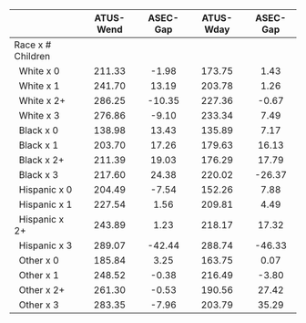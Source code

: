 
|                      |    ATUS-Wend |     ASEC-Gap |    ATUS-Wday |     ASEC-Gap |
| -------------------- | :----------: | :----------: | :----------: | :----------: |
| Race x # Children    |              |              |              |              |
| &nbsp;&nbsp;White x 0 |       211.33 |        -1.98 |       173.75 |         1.43 |
| &nbsp;&nbsp;White x 1 |       241.70 |        13.19 |       203.78 |         1.26 |
| &nbsp;&nbsp;White x 2+ |       286.25 |       -10.35 |       227.36 |        -0.67 |
| &nbsp;&nbsp;White x 3 |       276.86 |        -9.10 |       233.34 |         7.49 |
| &nbsp;&nbsp;Black x 0 |       138.98 |        13.43 |       135.89 |         7.17 |
| &nbsp;&nbsp;Black x 1 |       203.70 |        17.26 |       179.63 |        16.13 |
| &nbsp;&nbsp;Black x 2+ |       211.39 |        19.03 |       176.29 |        17.79 |
| &nbsp;&nbsp;Black x 3 |       217.60 |        24.38 |       220.02 |       -26.37 |
| &nbsp;&nbsp;Hispanic x 0 |       204.49 |        -7.54 |       152.26 |         7.88 |
| &nbsp;&nbsp;Hispanic x 1 |       227.54 |         1.56 |       209.81 |         4.49 |
| &nbsp;&nbsp;Hispanic x 2+ |       243.89 |         1.23 |       218.17 |        17.32 |
| &nbsp;&nbsp;Hispanic x 3 |       289.07 |       -42.44 |       288.74 |       -46.33 |
| &nbsp;&nbsp;Other x 0 |       185.84 |         3.25 |       163.75 |         0.07 |
| &nbsp;&nbsp;Other x 1 |       248.52 |        -0.38 |       216.49 |        -3.80 |
| &nbsp;&nbsp;Other x 2+ |       261.30 |        -0.53 |       190.56 |        27.42 |
| &nbsp;&nbsp;Other x 3 |       283.35 |        -7.96 |       203.79 |        35.29 |


